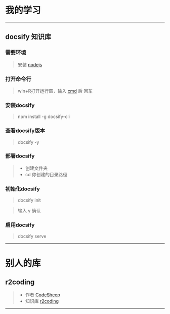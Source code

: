 # 我的学习
---
## docsify 知识库
### 需要环境
> 安装 [nodejs](https://nodejs.org/en/)

### 打开命令行
> win+R打开运行窗，输入 [cmd](https://baike.baidu.com/item/%E5%91%BD%E4%BB%A4%E6%8F%90%E7%A4%BA%E7%AC%A6?fromtitle=CMD&fromid=1193011) 后 回车 

### 安装docsify
>  npm install -g docsify-cli

### 查看docsify版本
> docsify -y

### 部署docsify
> - 创建文件夹 
> - cd 你创建的目录路径

### 初始化docsify
> docsify init

> 输入 y 确认


### 启用docsify
> docsify serve
---

# 别人的库
## r2coding
> - 作者 [CodeSheep](https://space.bilibili.com/384068749)
> - 知识库 [r2coding](https://r2coding.com/#/)

---